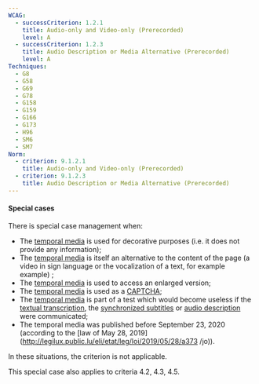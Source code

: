 ```yaml
---
WCAG:
  - successCriterion: 1.2.1
    title: Audio-only and Video-only (Prerecorded)
    level: A
  - successCriterion: 1.2.3
    title: Audio Description or Media Alternative (Prerecorded)
    level: A
Techniques:
  - G8
  - G58
  - G69
  - G78
  - G158
  - G159
  - G166
  - G173
  - H96
  - SM6
  - SM7
Norm:
  - criterion: 9.1.2.1
    title: Audio-only and Video-only (Prerecorded)
  - criterion: 9.1.2.3
    title: Audio Description or Media Alternative (Prerecorded)
---
```


#### Special cases

There is special case management when:

- The [temporal media](#temporal-media-type-sound-video-and-synchronize) is used for decorative purposes (i.e. it does not provide any information);
- The [temporal media](#media-temporal-type-son-video-et-synchronise) is itself an alternative to the content of the page (a video in sign language or the vocalization of a text, for example example) ;
- The [temporal media](#temporal-media-type-sound-video-and-synchronize) is used to access an enlarged version;
- The [temporal media](#temporal-media-type-sound-video-and-synchronize) is used as a [CAPTCHA](#captcha);
- The [temporal media](#media-temporal-type-son-video-et-synchronise) is part of a test which would become useless if the [textual transcription](#transcription-textual-media-temporal), the [ synchronized subtitles](#synchronized-subtitles-multimedia-object) or [audio description](#synchronized-media-temporalaudiodescription) were communicated;
- The temporal media was published before September 23, 2020 (according to the [law of May 28, 2019](http://legilux.public.lu/eli/etat/leg/loi/2019/05/28/a373 /jo)).

In these situations, the criterion is not applicable.

This special case also applies to criteria 4.2, 4.3, 4.5.
